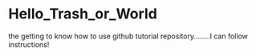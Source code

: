 # Hello_Trash_or_World
the getting to know how to use github tutorial repository........I can follow instructions!
